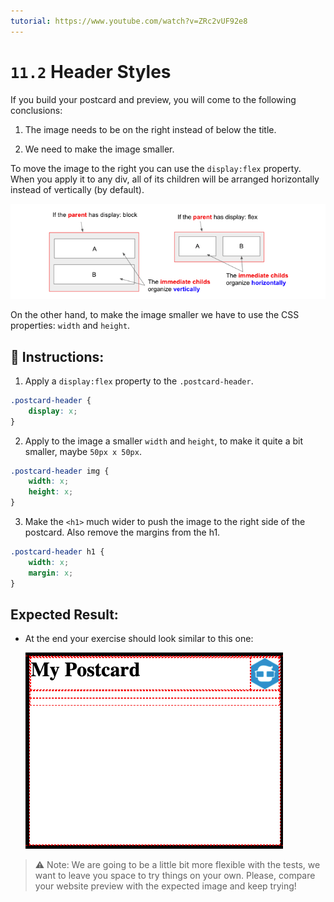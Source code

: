 ```yaml
---
tutorial: https://www.youtube.com/watch?v=ZRc2vUF92e8
---
```


# `11.2` Header Styles

If you build your postcard and preview, you will come to the following conclusions:

1. The image needs to be on the right instead of below the title.

2. We need to make the image smaller.

To move the image to the right you can use the `display:flex` property. When you apply it to any div, all of its children will be arranged horizontally instead of vertically (by default).

![display flex vs block](../../assets/display-block-vs-flex.png?raw=true)

On the other hand, to make the image smaller we have to use the CSS properties: `width` and `height`.

## 📝 Instructions:

1. Apply a `display:flex` property to the `.postcard-header`.

```css
.postcard-header {
	display: x;
}
```

2. Apply to the image a smaller `width` and `height`, to make it quite a bit smaller, maybe `50px x 50px`.

```css 
.postcard-header img {
	width: x;
	height: x;
}
```

3. Make the `<h1>` much wider to push the image to the right side of the postcard. Also remove the margins from the h1.

```css
.postcard-header h1 {
	width: x;
	margin: x;
}
```

## Expected Result:

+ At the end your exercise should look similar to this one:

    ![Preview](../../assets/header-styles.png?raw=true)

>⚠️ Note: We are going to be a little bit more flexible with the tests, we want to leave you space to try things on your own. Please, compare your website preview with the expected image and keep trying!
